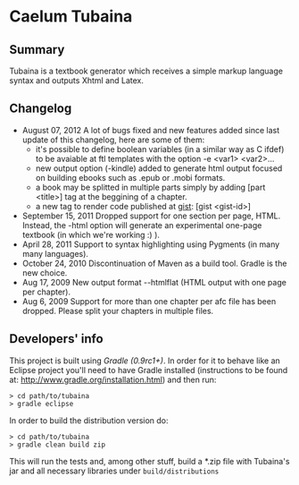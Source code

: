 Caelum Tubaina
==============

Summary
-------

Tubaina is a textbook generator which receives a simple markup language syntax and outputs Xhtml and Latex.

Changelog
---------

* August 07, 2012 A lot of bugs fixed and new features added since last update of this changelog, here are some of them:
    * it's possible to define boolean variables (in a similar way as C ifdef) to be avaiable at ftl templates with the option -e \<var1\> \<var2\>...
    * new output option (-kindle) added to generate html output focused on building ebooks such as .epub or .mobi formats.
    * a book may be splitted in multiple parts simply by adding [part \<title\>] tag at the beggining of a chapter.
    * a new tag to render code published at [gist](https://gist.github.com/): [gist \<gist-id\>]
* September 15, 2011 Dropped support for one section per page, HTML. Instead, the -html option will generate an experimental one-page textbook (in which we're working :) ).
* April 28, 2011 Support to syntax highlighting using Pygments (in many many languages).
* October 24, 2010 Discontinuation of Maven as a build tool. Gradle is the new choice.
* Aug 17, 2009 New output format --htmlflat (HTML output with one page per chapter).
* Aug 6, 2009 Support for more than one chapter per afc file has been dropped. Please split your chapters in multiple files.

Developers' info
----------------

This project is built using *Gradle (0.9rc1+)*. In order for it to behave like an Eclipse 
project you'll need to have Gradle installed (instructions to be found at: http://www.gradle.org/installation.html) and then run:

    > cd path/to/tubaina
    > gradle eclipse

In order to build the distribution version do:

    > cd path/to/tubaina
    > gradle clean build zip

This will run the tests and, among other stuff, build a *.zip file with Tubaina's jar and all necessary libraries under `build/distributions`

